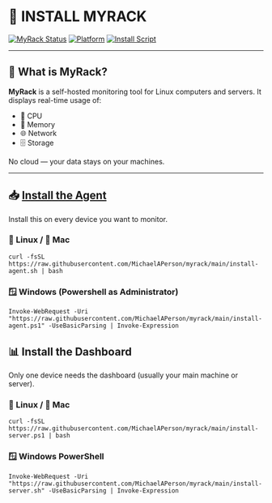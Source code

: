 # 🚀 INSTALL MYRACK

[![MyRack Status](https://img.shields.io/badge/MyRack-Monitoring-blueviolet?style=flat-square&logo=server)](https://github.com/MichaelAPerson/myrack)
[![Platform](https://img.shields.io/badge/Platform-Linux%20%7C%20Mac%20%7C%20Windows-green?style=flat-square&logo=windows)](https://github.com/MichaelAPerson/myrack)
[![Install Script](https://img.shields.io/badge/Installer-Shell%20Script-lightgrey?style=flat-square&logo=gnu-bash)](https://github.com/MichaelAPerson/myrack)

---

## 📘 What is MyRack?

**MyRack** is a self-hosted monitoring tool for Linux computers and servers. It displays real-time usage of:
- 💽 CPU
- 🧠 Memory
- 🌐 Network
- 🗄️ Storage

No cloud — your data stays on your machines.

---

## 📥 [Install the Agent](#install-the-agent)

Install this on every device you want to monitor.

### 🐧 Linux / 🍎 Mac
```
curl -fsSL https://raw.githubusercontent.com/MichaelAPerson/myrack/main/install-agent.sh | bash
```
### 🪟 Windows (Powershell as Administrator)
```
Invoke-WebRequest -Uri "https://raw.githubusercontent.com/MichaelAPerson/myrack/main/install-agent.ps1" -UseBasicParsing | Invoke-Expression
```
## 📊 Install the Dashboard
Only one device needs the dashboard (usually your main machine or server).

### 🐧 Linux / 🍎 Mac
```
curl -fsSL https://raw.githubusercontent.com/MichaelAPerson/myrack/main/install-server.ps1 | bash
```
### 🪟 Windows PowerShell
```
Invoke-WebRequest -Uri "https://raw.githubusercontent.com/MichaelAPerson/myrack/main/install-server.sh" -UseBasicParsing | Invoke-Expression
```
